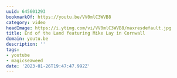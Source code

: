```yaml
---
uuid: 645601293
bookmarkOf: https://youtu.be/VV0mlC3WVB8
category: video
headImage: https://i.ytimg.com/vi/VV0mlC3WVB8/maxresdefault.jpg
title: End of the Land featuring Mike Lay in Cornwall
domain: youtu.be
description: ''
tags:
- youtube
- magicseaweed
date: '2023-01-26T19:47:47.992Z'
---
```



